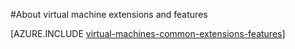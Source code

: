 <properties
 pageTitle="Virtual machine extensions and features | Microsoft Azure"
 description="Learn what extensions are available for Azure virtual machines, grouped by what they provide or improve."
 services="virtual-machines-linux"
 documentationCenter=""
 authors="squillace"
 manager="timlt"
 editor=""
 tags="azure-service-management,azure-resource-manager"/>

<tags
	ms.service="virtual-machines-linux"
	ms.date="05/27/2016"
	wacn.date=""/>

#About virtual machine extensions and features


[AZURE.INCLUDE [virtual-machines-common-extensions-features](../includes/virtual-machines-common-extensions-features.md)]
